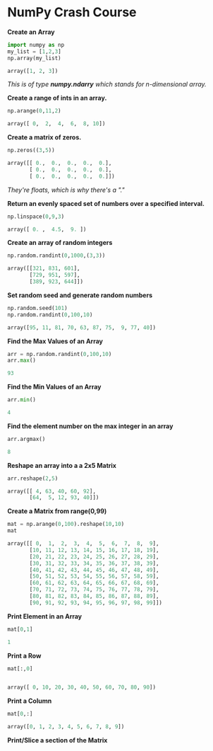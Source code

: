 # NumPy Crash Course

**Create an Array**

```py
import numpy as np
my_list = [1,2,3]
np.array(my_list)

array([1, 2, 3])
```

_This is of type **numpy.ndarry** which stands for n-dimensional array._

**Create a range of ints in an array.**

```py
np.arange(0,11,2)

array([ 0,  2,  4,  6,  8, 10])
```

**Create a matrix of zeros.**

```py
np.zeros((3,5))

array([[ 0.,  0.,  0.,  0.,  0.],
       [ 0.,  0.,  0.,  0.,  0.],
       [ 0.,  0.,  0.,  0.,  0.]])
```

_They're floats, which is why there's a "."_

**Return an evenly spaced set of numbers over a specified interval.**

```py
np.linspace(0,9,3)

array([ 0. ,  4.5,  9. ])
```

**Create an array of random integers**

```py
np.random.randint(0,1000,(3,3))

array([[321, 831, 601],
       [729, 951, 597],
       [389, 923, 644]])
```

**Set random seed and generate random numbers**

```py
np.random.seed(101)
np.random.randint(0,100,10)

array([95, 11, 81, 70, 63, 87, 75,  9, 77, 40])
```

**Find the Max Values of an Array**

```py
arr = np.random.randint(0,100,10)
arr.max()

93
```

**Find the Min Values of an Array**

```py
arr.min()

4
```

**Find the element number on the max integer in an array**

```py
arr.argmax()

8
```

**Reshape an array into a a 2x5 Matrix**

```py
arr.reshape(2,5)

array([[ 4, 63, 40, 60, 92],
       [64,  5, 12, 93, 40]])
```

**Create a Matrix from range\(0,99\)**

```py
mat = np.arange(0,100).reshape(10,10)
mat

array([[ 0,  1,  2,  3,  4,  5,  6,  7,  8,  9],
       [10, 11, 12, 13, 14, 15, 16, 17, 18, 19],
       [20, 21, 22, 23, 24, 25, 26, 27, 28, 29],
       [30, 31, 32, 33, 34, 35, 36, 37, 38, 39],
       [40, 41, 42, 43, 44, 45, 46, 47, 48, 49],
       [50, 51, 52, 53, 54, 55, 56, 57, 58, 59],
       [60, 61, 62, 63, 64, 65, 66, 67, 68, 69],
       [70, 71, 72, 73, 74, 75, 76, 77, 78, 79],
       [80, 81, 82, 83, 84, 85, 86, 87, 88, 89],
       [90, 91, 92, 93, 94, 95, 96, 97, 98, 99]])
```

**Print Element in an Array**

```py
mat[0,1]

1
```

**Print a Row**

```py
mat[:,0]


array([ 0, 10, 20, 30, 40, 50, 60, 70, 80, 90])
```

**Print a Column**

```py
mat[0,:]

array([0, 1, 2, 3, 4, 5, 6, 7, 8, 9])
```

**Print/Slice a section of the Matrix**

